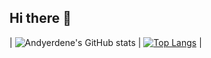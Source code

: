 ## Hi there 👋
| ![Andyerdene's GitHub stats](https://github-readme-stats.vercel.app/api?username=andyerdene&show_icons=true&theme=radical)  | [![Top Langs](https://github-readme-stats.vercel.app/api/top-langs/?username=andyerdene&hide_progress=false)](https://github.com/anuraghazra/github-readme-stats)  |
<!--
**andyerdene/andyerdene** is a ✨ _special_ ✨ repository because its `README.md` (this file) appears on your GitHub profile.

Here are some ideas to get you started:

- 🔭 I’m currently working on ...
- 🌱 I’m currently learning ...
- 👯 I’m looking to collaborate on ...
- 🤔 I’m looking for help with ...
- 💬 Ask me about ...
- 📫 How to reach me: ...
- 😄 Pronouns: ...
- ⚡ Fun fact: ...
-->
